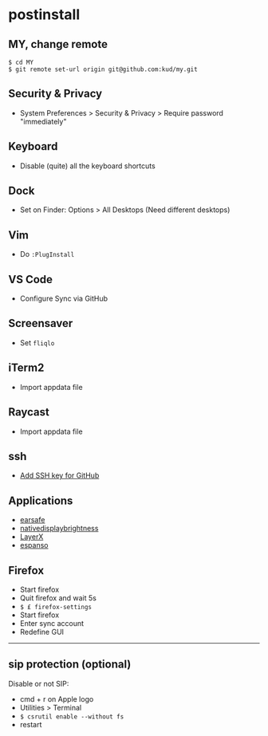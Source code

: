 # postinstall

## MY, change remote

```shell
$ cd MY
$ git remote set-url origin git@github.com:kud/my.git
```

## Security & Privacy

- System Preferences > Security & Privacy > Require password "immediately"

## Keyboard

- Disable (quite) all the keyboard shortcuts

## Dock

- Set on Finder: Options > All Desktops (Need different desktops)

## Vim

- Do `:PlugInstall`

## VS Code

- Configure Sync via GitHub

## Screensaver

- Set `fliqlo`

## iTerm2

- Import appdata file

## Raycast

- Import appdata file

## ssh

- [Add SSH key for GitHub](https://help.github.com/articles/connecting-to-github-with-ssh/)

## Applications

- [earsafe](https://earsafe.io/)
- [nativedisplaybrightness](https://github.com/KAMIKAZEUA/NativeDisplayBrightness/releases)
- [LayerX](https://yuhua-chen.github.io/LayerX/)
- [espanso](https://github.com/espanso/espanso/releases)

## Firefox

- Start firefox
- Quit firefox and wait 5s
- `$ £ firefox-settings`
- Start firefox
- Enter sync account
- Redefine GUI

---

## sip protection (optional)

Disable or not SIP:

- cmd + r on Apple logo
- Utilities > Terminal
- `$ csrutil enable --without fs`
- restart
